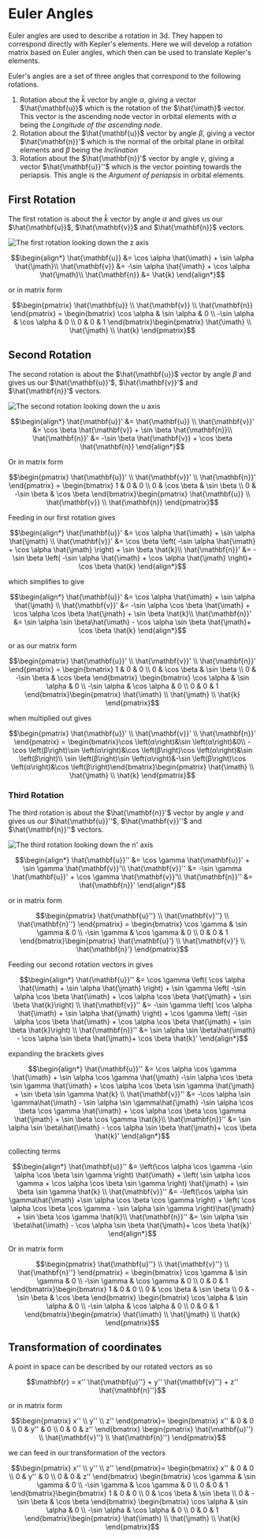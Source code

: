 # Euler Angles

Euler angles are used to describe a rotation in 3d. They happen to correspond directly with Kepler's elements. Here we will develop a rotation matrix based on Euler angles, which then can be used to translate Kepler's elements.

Euler's angles are a set of three angles that correspond to the following rotations.

1. Rotation about the $\hat{k}$ vector by angle $\alpha$, giving a vector $\hat{\mathbf{u}}$ which is the rotation of the $\hat{\imath}$ vector. This vector is the ascending node vector in orbital elements with $\alpha$ being the _Longitude of the ascending node_.
2. Rotation about the $\hat{\mathbf{u}}$ vector by angle $\beta$, giving a vector $\hat{\mathbf{n}}'$ which is the normal of the orbital plane in orbital elements and $\beta$ being the _Inclination_
3. Rotation about the $\hat{\mathbf{n}}'$ vector by angle $\gamma$, giving a vector $\hat{\mathbf{u}}''$ which is the vector pointing towards the periapsis. This angle is the _Argument of periapsis_ in orbital elements.

## First Rotation

The first rotation is about the $\hat{k}$ vector by angle $\alpha$ and gives us our $\hat{\mathbf{u}}$, $\hat{\mathbf{v}}$ and $\hat{\mathbf{n}}$ vectors.

![The first rotation looking down the z axis]()

``` math
\begin{align*}
\hat{\mathbf{u}} &= \cos \alpha \hat{\imath} + \sin \alpha \hat{\jmath}\\
\hat{\mathbf{v}} &= -\sin \alpha \hat{\imath} + \cos \alpha \hat{\jmath}\\
\hat{\mathbf{n}} &= \hat{k}
\end{align*}
```
or in matrix form
``` math
\begin{pmatrix}
\hat{\mathbf{u}} \\
\hat{\mathbf{v}}  \\
\hat{\mathbf{n}} 
\end{pmatrix} = \begin{bmatrix}
\cos \alpha & \sin \alpha & 0 \\
-\sin \alpha & \cos \alpha & 0  \\
0 & 0 & 1
\end{bmatrix}\begin{pmatrix}
\hat{\imath} \\
\hat{\jmath}  \\
\hat{k} 
\end{pmatrix}
```

## Second Rotation

The second rotation is about the $\hat{\mathbf{u}}$ vector by angle $\beta$ and gives us our $\hat{\mathbf{u}}'$, $\hat{\mathbf{v}}'$ and $\hat{\mathbf{n}}'$ vectors.

![The second rotation looking down the u axis]()

``` math
\begin{align*}
\hat{\mathbf{u}}' &= \hat{\mathbf{u}} \\
\hat{\mathbf{v}}' &= \cos \beta \hat{\mathbf{v}} + \sin \beta \hat{\mathbf{n}}\\
\hat{\mathbf{n}}' &= -\sin \beta \hat{\mathbf{v}} + \cos \beta \hat{\mathbf{n}}
\end{align*}
```

Or in matrix form

``` math
\begin{pmatrix}
\hat{\mathbf{u}}' \\
\hat{\mathbf{v}}'  \\
\hat{\mathbf{n}}' 
\end{pmatrix} = \begin{bmatrix}
1 & 0 & 0 \\
0 & \cos \beta & \sin \beta  \\
0 & -\sin \beta & \cos \beta
\end{bmatrix}\begin{pmatrix}
\hat{\mathbf{u}} \\
\hat{\mathbf{v}}  \\
\hat{\mathbf{n}} 
\end{pmatrix}
```

Feeding in our first rotation gives
``` math
\begin{align*}
\hat{\mathbf{u}}' &= \cos \alpha \hat{\imath} + \sin \alpha \hat{\jmath} \\
\hat{\mathbf{v}}' &= \cos \beta \left( -\sin \alpha \hat{\imath} + \cos \alpha \hat{\jmath} \right) + \sin \beta \hat{k}\\
\hat{\mathbf{n}}' &= -\sin \beta \left( -\sin \alpha \hat{\imath} + \cos \alpha \hat{\jmath} \right)+ \cos \beta \hat{k}
\end{align*}
```
which simplifies to give
``` math
\begin{align*}
\hat{\mathbf{u}}' &= \cos \alpha \hat{\imath} + \sin \alpha \hat{\jmath} \\
\hat{\mathbf{v}}' &= -\sin \alpha \cos \beta  \hat{\imath} + \cos \alpha \cos \beta  \hat{\jmath} + \sin \beta \hat{k}\\
\hat{\mathbf{n}}' &=  \sin \alpha \sin \beta\hat{\imath} - \cos \alpha \sin \beta \hat{\jmath}+ \cos \beta \hat{k}
\end{align*}
```

or as our matrix form

``` math
\begin{pmatrix}
\hat{\mathbf{u}}' \\
\hat{\mathbf{v}}'  \\
\hat{\mathbf{n}}' 
\end{pmatrix} = \begin{bmatrix}
1 & 0 & 0 \\
0 & \cos \beta & \sin \beta  \\
0 & -\sin \beta & \cos \beta
\end{bmatrix} \begin{bmatrix}
\cos \alpha & \sin \alpha & 0 \\
-\sin \alpha & \cos \alpha & 0  \\
0 & 0 & 1
\end{bmatrix}\begin{pmatrix}
\hat{\imath} \\
\hat{\jmath}  \\
\hat{k} 
\end{pmatrix}
```
when multiplied out gives
``` math
\begin{pmatrix}
\hat{\mathbf{u}}' \\
\hat{\mathbf{v}}'  \\
\hat{\mathbf{n}}' 
\end{pmatrix} = \begin{bmatrix}\cos \left(α\right)&\sin \left(α\right)&0\\ -\cos \left(β\right)\sin \left(α\right)&\cos \left(β\right)\cos \left(α\right)&\sin \left(β\right)\\ \sin \left(β\right)\sin \left(α\right)&-\sin \left(β\right)\cos \left(α\right)&\cos \left(β\right)\end{bmatrix}\begin{pmatrix}
\hat{\imath} \\
\hat{\jmath}  \\
\hat{k} 
\end{pmatrix}
```

### Third Rotation

The third rotation is about the $\hat{\mathbf{n}}'$ vector by angle $\gamma$ and gives us our $\hat{\mathbf{u}}''$, $\hat{\mathbf{v}}''$ and $\hat{\mathbf{n}}''$ vectors.

![The third rotation looking down the n' axis]()

``` math
\begin{align*}
\hat{\mathbf{u}}'' &= \cos \gamma \hat{\mathbf{u}}' + \sin \gamma \hat{\mathbf{v}}'\\
\hat{\mathbf{v}}'' &= -\sin \gamma \hat{\mathbf{u}}' + \cos \gamma \hat{\mathbf{v}}'\\
\hat{\mathbf{n}}'' &= \hat{\mathbf{n}}'
\end{align*}
```

or in matrix form

``` math
\begin{pmatrix}
\hat{\mathbf{u}''} \\
\hat{\mathbf{v}''}  \\
\hat{\mathbf{n}''} 
\end{pmatrix} = \begin{bmatrix}
\cos \gamma & \sin \gamma & 0 \\
-\sin \gamma & \cos \gamma & 0  \\
0 & 0 & 1
\end{bmatrix}\begin{pmatrix}
\hat{\mathbf{u}'} \\
\hat{\mathbf{v}'}  \\
\hat{\mathbf{n}'} 
\end{pmatrix}
```

Feeding our second rotation vectors in gives

``` math
\begin{align*}
\hat{\mathbf{u}}'' &= \cos \gamma \left( \cos \alpha \hat{\imath} + \sin \alpha \hat{\jmath} \right) + \sin \gamma \left( -\sin \alpha \cos \beta  \hat{\imath} + \cos \alpha \cos \beta  \hat{\jmath} + \sin \beta \hat{k}\right) \\
\hat{\mathbf{v}}'' &= -\sin \gamma \left( \cos \alpha \hat{\imath} + \sin \alpha \hat{\jmath} \right) + \cos \gamma \left( -\sin \alpha \cos \beta  \hat{\imath} + \cos \alpha \cos \beta  \hat{\jmath} + \sin \beta \hat{k}\right) \\
\hat{\mathbf{n}}'' &= \sin \alpha \sin \beta\hat{\imath} - \cos \alpha \sin \beta \hat{\jmath}+ \cos \beta \hat{k}'
\end{align*}
```
expanding the brackets gives
``` math
\begin{align*}
\hat{\mathbf{u}}'' &=  \cos \alpha \cos \gamma \hat{\imath} + \sin \alpha \cos \gamma \hat{\jmath} -\sin \alpha \cos \beta  \sin \gamma  \hat{\imath} + \cos \alpha \cos \beta \sin \gamma  \hat{\jmath} + \sin \beta \sin \gamma \hat{k} \\
\hat{\mathbf{v}}'' &=  -\cos \alpha \sin \gamma\hat{\imath} - \sin \alpha \sin \gamma\hat{\jmath} -\sin \alpha \cos \beta \cos \gamma  \hat{\imath} + \cos \alpha \cos \beta \cos \gamma  \hat{\jmath} + \sin \beta \cos \gamma \hat{k}\\
\hat{\mathbf{n}}'' &= \sin \alpha \sin \beta\hat{\imath} - \cos \alpha \sin \beta \hat{\jmath}+ \cos \beta \hat{k}'
\end{align*}
```
collecting terms
``` math
\begin{align*}
\hat{\mathbf{u}}'' &=  \left(\cos \alpha \cos \gamma -\sin \alpha \cos \beta  \sin \gamma \right) \hat{\imath} + \left( \sin \alpha \cos \gamma + \cos \alpha \cos \beta \sin \gamma \right) \hat{\jmath} + \sin \beta \sin \gamma \hat{k} \\
\hat{\mathbf{v}}'' &=  -\left(\cos \alpha \sin \gamma\hat{\imath} +\sin \alpha \cos \beta \cos \gamma \right) + \left( \cos \alpha \cos \beta \cos \gamma - \sin \alpha \sin \gamma \right)\hat{\jmath} + \sin \beta \cos \gamma \hat{k}\\
\hat{\mathbf{n}}'' &= \sin \alpha \sin \beta\hat{\imath} - \cos \alpha \sin \beta \hat{\jmath}+ \cos \beta \hat{k}'
\end{align*}
```

Or in matrix form

``` math
\begin{pmatrix}
\hat{\mathbf{u}''} \\
\hat{\mathbf{v}''}  \\
\hat{\mathbf{n}''} 
\end{pmatrix} = \begin{bmatrix}
\cos \gamma & \sin \gamma & 0 \\
-\sin \gamma & \cos \gamma & 0  \\
0 & 0 & 1
\end{bmatrix}\begin{bmatrix}
1 & 0 & 0 \\
0 & \cos \beta & \sin \beta  \\
0 & -\sin \beta & \cos \beta
\end{bmatrix} \begin{bmatrix}
\cos \alpha & \sin \alpha & 0 \\
-\sin \alpha & \cos \alpha & 0  \\
0 & 0 & 1
\end{bmatrix}\begin{pmatrix}
\hat{\imath} \\
\hat{\jmath}  \\
\hat{k} 
\end{pmatrix}
```

## Transformation of coordinates

A point in space can be described by our rotated vectors as so
``` math
\mathbf{r} = x'' \hat{\mathbf{u}''} + y'' \hat{\mathbf{v}''} + z'' \hat{\mathbf{n}''}
```
or in matrix form
``` math
\begin{pmatrix}
x'' \\
y'' \\
z''
\end{pmatrix}= \begin{bmatrix}
x'' & 0 & 0 \\
0 & y'' &  0 \\
0 & 0 & z''
\end{bmatrix} \begin{pmatrix}
\hat{\mathbf{u}''} \\
\hat{\mathbf{v}''} \\
\hat{\mathbf{n}''}
\end{pmatrix}
```
we can feed in our transformation of the vectors
``` math
\begin{pmatrix}
x'' \\
y'' \\
z''
\end{pmatrix}= \begin{bmatrix}
x'' & 0 & 0 \\
0 & y'' &  0 \\
0 & 0 & z''
\end{bmatrix} \begin{bmatrix}
\cos \gamma & \sin \gamma & 0 \\
-\sin \gamma & \cos \gamma & 0  \\
0 & 0 & 1
\end{bmatrix}\begin{bmatrix}
1 & 0 & 0 \\
0 & \cos \beta & \sin \beta  \\
0 & -\sin \beta & \cos \beta
\end{bmatrix} \begin{bmatrix}
\cos \alpha & \sin \alpha & 0 \\
-\sin \alpha & \cos \alpha & 0  \\
0 & 0 & 1
\end{bmatrix}\begin{pmatrix}
\hat{\imath} \\
\hat{\jmath}  \\
\hat{k} 
\end{pmatrix}
```

